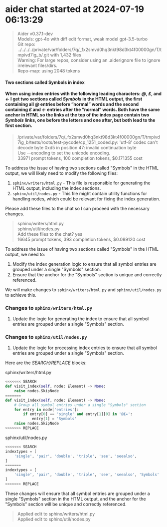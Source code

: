 
# aider chat started at 2024-07-19 06:13:29

> Aider v0.37.1-dev  
> Models: gpt-4o with diff edit format, weak model gpt-3.5-turbo  
> Git repo: ../../../../private/var/folders/7q/_fx2smvd0hq3nkt98d3kt4f00000gn/T/tmpivd7ig_b/.git with 1,432 files  
> Warning: For large repos, consider using an .aiderignore file to ignore irrelevant files/dirs.  
> Repo-map: using 2048 tokens  

#### Two sections called Symbols in index  
#### When using index entries with the following leading characters: _@_, _£_, and _←_ I get two sections called _Symbols_ in the HTML output, the first containing all _@_ entries before ”normal” words and the second containing _£_ and _←_ entries after the ”normal” words.  Both have the same anchor in HTML so the links at the top of the index page contain two _Symbols_ links, one before the letters and one after, but both lead to the first section.  
####  
> /private/var/folders/7q/_fx2smvd0hq3nkt98d3kt4f00000gn/T/tmpivd7ig_b/tests/roots/test-pycode/cp_1251_coded.py: 'utf-8' codec can't decode byte 0xd5 in position 47: invalid continuation byte  
> Use --encoding to set the unicode encoding.  
> 33971 prompt tokens, 100 completion tokens, $0.171355 cost  

To address the issue of having two sections called "Symbols" in the HTML output, we will likely need to modify the following files:

1. `sphinx/writers/html.py` - This file is responsible for generating the HTML output, including the index sections.
2. `sphinx/util/nodes.py` - This file might contain utility functions for handling nodes, which could be relevant for fixing the index generation.

Please add these files to the chat so I can proceed with the necessary changes.

> sphinx/writers/html.py  
> sphinx/util/nodes.py  
> Add these files to the chat? yes  
> 16645 prompt tokens, 393 completion tokens, $0.089120 cost  

To address the issue of having two sections called "Symbols" in the HTML output, we need to:

1. Modify the index generation logic to ensure that all symbol entries are grouped under a single "Symbols" section.
2. Ensure that the anchor for the "Symbols" section is unique and correctly referenced.

We will make changes to `sphinx/writers/html.py` and `sphinx/util/nodes.py` to achieve this.

### Changes to `sphinx/writers/html.py`

1. Update the logic for generating the index to ensure that all symbol entries are grouped under a single "Symbols" section.

### Changes to `sphinx/util/nodes.py`

1. Update the logic for processing index entries to ensure that all symbol entries are grouped under a single "Symbols" section.

Here are the *SEARCH/REPLACE* blocks:

sphinx/writers/html.py
```python
<<<<<<< SEARCH
def visit_index(self, node: Element) -> None:
    raise nodes.SkipNode
=======
def visit_index(self, node: Element) -> None:
    # Group all symbol entries under a single "Symbols" section
    for entry in node['entries']:
        if entry[0] == 'single' and entry[1][0] in '@£←':
            entry[1] = 'Symbols'
    raise nodes.SkipNode
>>>>>>> REPLACE
```

sphinx/util/nodes.py
```python
<<<<<<< SEARCH
indextypes = [
    'single', 'pair', 'double', 'triple', 'see', 'seealso',
]
=======
indextypes = [
    'single', 'pair', 'double', 'triple', 'see', 'seealso', 'Symbols'
]
>>>>>>> REPLACE
```

These changes will ensure that all symbol entries are grouped under a single "Symbols" section in the HTML output, and the anchor for the "Symbols" section will be unique and correctly referenced.

> Applied edit to sphinx/writers/html.py  
> Applied edit to sphinx/util/nodes.py  
